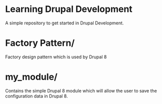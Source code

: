 # Learning Drupal Development
A simple repository to get started in Drupal Development.

# Factory Pattern/
Factory design pattern which is used by Drupal 8

# my_module/
Contains the simple Drupal 8 module which will allow the user to save the configuration data in Drupal 8.
